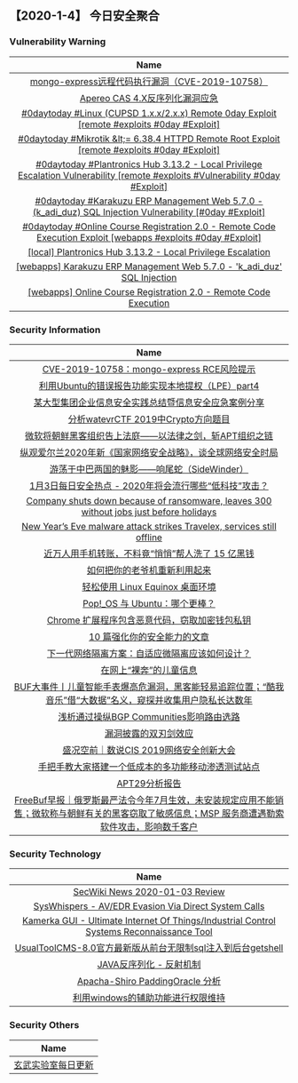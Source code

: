
 ##   【2020-1-4】 今日安全聚合


###  						       							Vulnerability Warning

|                             Name                             |
| :----------------------------------------------------------: |
|[mongo-express远程代码执行漏洞（CVE-2019-10758）](https://www.seebug.org/vuldb/ssvid-98116)|
|[Apereo CAS 4.X反序列化漏洞应急](https://www.seebug.org/vuldb/ssvid-98115)|
|[#0daytoday #Linux (CUPSD 1.x.x/2.x.x) Remote 0day Exploit  [remote #exploits  #0day #Exploit]](http://0day.today/exploits/33739)|
|[#0daytoday #Mikrotik &amp;lt;= 6.38.4 HTTPD Remote Root Exploit  [remote #exploits  #0day #Exploit]](http://0day.today/exploits/33738)|
|[#0daytoday #Plantronics Hub 3.13.2 - Local Privilege Escalation Vulnerability [remote #exploits #Vulnerability #0day #Exploit]](http://0day.today/exploits/33734)|
|[#0daytoday #Karakuzu ERP Management Web 5.7.0 - (k_adi_duz) SQL Injection Vulnerability [#0day #Exploit]](http://0day.today/exploits/33732)|
|[#0daytoday #Online Course Registration 2.0 - Remote Code Execution Exploit [webapps #exploits  #0day #Exploit]](http://0day.today/exploits/33733)|
|[[local] Plantronics Hub 3.13.2 - Local Privilege Escalation](https://www.exploit-db.com/exploits/47845)|
|[[webapps] Karakuzu ERP Management Web 5.7.0 - 'k_adi_duz' SQL Injection](https://www.exploit-db.com/exploits/47844)|
|[[webapps] Online Course Registration 2.0 - Remote Code Execution](https://www.exploit-db.com/exploits/47843)|

### 						        							Security Information
|                             Name                                    |
| :----------------------------------------------------------: |
|[CVE-2019-10758：mongo-express RCE风险提示](https://www.anquanke.com/post/id/196419)|
|[利用Ubuntu的错误报告功能实现本地提权（LPE）part4](https://www.anquanke.com/post/id/195952)|
|[某大型集团企业信息安全实践总结暨信息安全应急案例分享](https://www.anquanke.com/post/id/196200)|
|[分析watevrCTF 2019中Crypto方向题目](https://www.anquanke.com/post/id/196010)|
|[微软将朝鲜黑客组织告上法庭——以法律之剑，斩APT组织之链](https://www.anquanke.com/post/id/196399)|
|[纵观爱尔兰2020年新《国家网络安全战略》，谈全球网络安全时局](https://www.anquanke.com/post/id/196366)|
|[游荡于中巴两国的魅影——响尾蛇（SideWinder）](https://www.anquanke.com/post/id/196330)|
|[1月3日每日安全热点 - 2020年将会流行哪些“低科技”攻击？](https://www.anquanke.com/post/id/196365)|
|[Company shuts down because of ransomware, leaves 300 without jobs just before holidays](https://www.zdnet.com/article/company-shuts-down-because-of-ransomware-leaves-300-without-jobs-just-before-holidays/#ftag=RSSbaffb68)|
|[New Year’s Eve malware attack strikes Travelex, services still offline](https://www.zdnet.com/article/new-years-eve-malware-attack-strikes-travelex-services-still-offline/#ftag=RSSbaffb68)|
|[近万人用手机转账，不料竟“悄悄”帮人洗了 15 亿黑钱](https://linux.cn/article-11747-1.html?utm_source=rss&utm_medium=rss)|
|[如何把你的老爷机重新利用起来](https://linux.cn/article-11746-1.html?utm_source=rss&utm_medium=rss)|
|[轻松使用 Linux Equinox 桌面环境](https://linux.cn/article-11745-1.html?utm_source=rss&utm_medium=rss)|
|[Pop!_OS 与 Ubuntu：哪个更棒？](https://linux.cn/article-11744-1.html?utm_source=rss&utm_medium=rss)|
|[Chrome 扩展程序包含恶意代码，窃取加密钱包私钥](https://linux.cn/article-11743-1.html?utm_source=rss&utm_medium=rss)|
|[10 篇强化你的安全能力的文章](https://linux.cn/article-11742-1.html?utm_source=rss&utm_medium=rss)|
|[下一代网络隔离方案：自适应微隔离应该如何设计？](https://www.freebuf.com/articles/es/223314.html)|
|[在网上“裸奔”的儿童信息](https://www.freebuf.com/articles/neopoints/223410.html)|
|[BUF大事件丨儿童智能手表爆高危漏洞，黑客能轻易追踪位置；“酷我音乐”借“大数据”名义，窥探并收集用户隐私长达数年](https://www.freebuf.com/news/224456.html)|
|[浅析通过操纵BGP Communities影响路由选路](https://www.freebuf.com/articles/network/223879.html)|
|[漏洞披露的双刃剑效应](https://www.freebuf.com/articles/neopoints/223312.html)|
|[盛况空前｜数说CIS 2019网络安全创新大会](https://www.freebuf.com/news/224426.html)|
|[手把手教大家搭建一个低成本的多功能移动渗透测试站点](https://www.freebuf.com/geek/223115.html)|
|[APT29分析报告](https://www.freebuf.com/articles/network/222558.html)|
|[FreeBuf早报｜俄罗斯最严法令今年7月生效，未安装规定应用不能销售；微软称与朝鲜有关的黑客窃取了敏感信息；MSP 服务商遭遇勒索软件攻击，影响数千客户](https://www.freebuf.com/news/224400.html)|

### 						        							Security  Technology
|                             Name                                    |
| :----------------------------------------------------------: |
|[SecWiki News 2020-01-03 Review](http://www.sec-wiki.com/?2020-01-03)|
|[SysWhispers - AV/EDR Evasion Via Direct System Calls](http://www.kitploit.com/2020/01/syswhispers-avedr-evasion-via-direct.html)|
|[Kamerka GUI - Ultimate Internet Of Things/Industrial Control Systems Reconnaissance Tool](http://www.kitploit.com/2020/01/kamerka-gui-ultimate-internet-of.html)|
|[UsualToolCMS-8.0官方最新版从前台无限制sql注入到后台getshell](http://xz.aliyun.com/t/7033)|
|[JAVA反序列化 - 反射机制](http://xz.aliyun.com/t/7029)|
|[Apacha-Shiro PaddingOracle 分析](http://xz.aliyun.com/t/7026)|
|[利用windows的辅助功能进行权限维持](http://xz.aliyun.com/t/7034)|

### 						        							Security  Others
|                             Name                                    |
| :----------------------------------------------------------: |
|[玄武实验室每日更新](https://weibo.com/p/1006065582522936/wenzhang?from=page_100606_profile&wvr=6&mod=wenzhangmore)|

